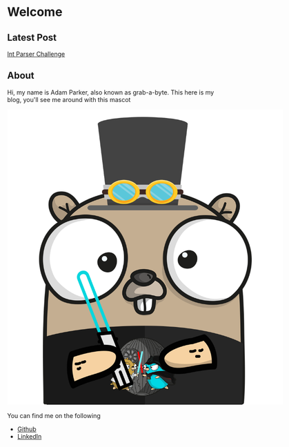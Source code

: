 # Welcome

## Latest Post
[Int Parser Challenge](./12-int-parser-challenge.md)

## About

Hi, my name is Adam Parker, also known as grab-a-byte. This here is my blog, you'll see me around with this mascot

<div style="text-align: center; width: 40rem">

![grab-a-byte-mascot](images/Mascot.png)

</div>

You can find me on the following
- [<i class="fa fa-github" aria-hidden="true"></i> Github](https://github.com/grab-a-byte/)
- [<i class="fa fa-linkedin-square" aria-hidden="true"></i> LinkedIn](https://www.linkedin.com/in/parkeradam-dev/)
